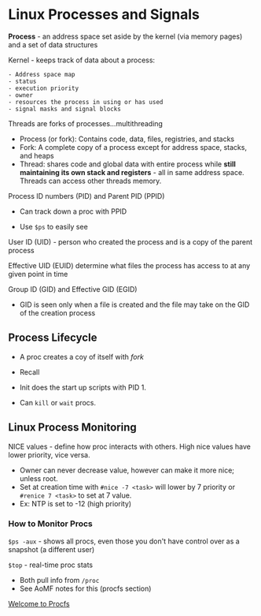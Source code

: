 # Linux Processes and Signals

**Process** - an address space set aside by the kernel (via memory pages) and a set of data structures



Kernel - keeps track of data about a process:

	- Address space map
	- status
	- execution priority
	- owner
	- resources the process in using or has used
	- signal masks and signal blocks



Threads are forks of processes…multithreading

- Process (or fork): Contains code, data, files, registries, and stacks
- Fork: A complete copy of a process except for address space, stacks, and heaps
- Thread: shares code and global data with entire process while **still maintaining its own stack and registers** - all in same address space. Threads can access other threads memory.



Process ID numbers (PID) and Parent PID (PPID) 

- Can track down a proc with PPID

- Use `$ps` to easily see

User ID (UID) - person who created the process and is a copy of the parent process

Effective UID (EUID) determine what files the process has access to at any given point in time

Group ID (GID) and Effective GID (EGID)

- GID is seen only when a file is created and the file may take on the GID of the creation process



## Process Lifecycle

- A proc creates a coy of itself with *fork*
- Recall
- Init does the start up scripts with PID 1.

- Can `kill` or `wait` procs.

## Linux Process Monitoring

NICE values - define how proc interacts with others. High nice values have lower priority, vice versa.

- Owner can never decrease value, however can make it more nice; unless root.
- Set at creation time with `#nice -7 <task>` will lower by 7 priority or `#renice 7 <task>` to set at 7 value.
- Ex: NTP is set to -12 (high priority)

### How to Monitor Procs

`$ps -aux` - shows all procs, even those you don't have control over  as a snapshot (a different user)

`$top` - real-time proc stats

- Both pull info from `/proc`
- See AoMF notes for this (procfs section)



[Welcome to Procfs](https://www.tldp.org/LDP/sag/html/proc-fs.html)